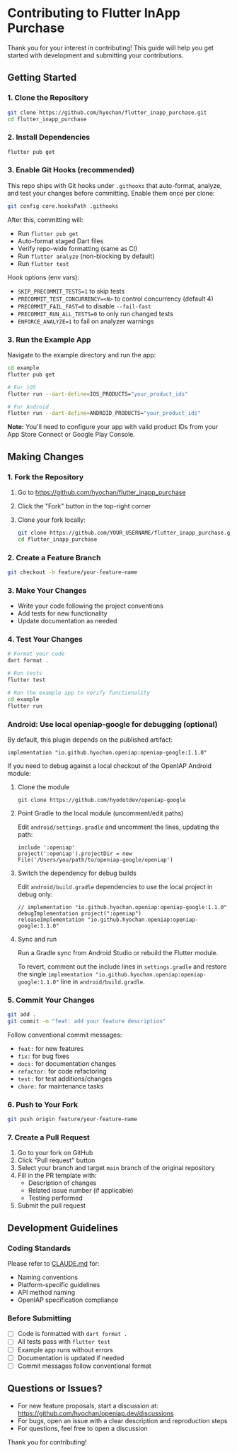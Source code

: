# Contributing to Flutter InApp Purchase

Thank you for your interest in contributing! This guide will help you get started with development and submitting your contributions.

## Getting Started

### 1. Clone the Repository

```bash
git clone https://github.com/hyochan/flutter_inapp_purchase.git
cd flutter_inapp_purchase
```

### 2. Install Dependencies

```bash
flutter pub get
```

### 3. Enable Git Hooks (recommended)

This repo ships with Git hooks under `.githooks` that auto-format, analyze, and test your changes before committing. Enable them once per clone:

```bash
git config core.hooksPath .githooks
```

After this, committing will:

- Run `flutter pub get`
- Auto-format staged Dart files
- Verify repo-wide formatting (same as CI)
- Run `flutter analyze` (non-blocking by default)
- Run `flutter test`

Hook options (env vars):

- `SKIP_PRECOMMIT_TESTS=1` to skip tests
- `PRECOMMIT_TEST_CONCURRENCY=<N>` to control concurrency (default 4)
- `PRECOMMIT_FAIL_FAST=0` to disable `--fail-fast`
- `PRECOMMIT_RUN_ALL_TESTS=0` to only run changed tests
- `ENFORCE_ANALYZE=1` to fail on analyzer warnings

### 3. Run the Example App

Navigate to the example directory and run the app:

```bash
cd example
flutter pub get

# For iOS
flutter run --dart-define=IOS_PRODUCTS="your_product_ids"

# For Android
flutter run --dart-define=ANDROID_PRODUCTS="your_product_ids"
```

**Note:** You'll need to configure your app with valid product IDs from your App Store Connect or Google Play Console.

## Making Changes

### 1. Fork the Repository

1. Go to <https://github.com/hyochan/flutter_inapp_purchase>
2. Click the "Fork" button in the top-right corner
3. Clone your fork locally:

   ```sh
   git clone https://github.com/YOUR_USERNAME/flutter_inapp_purchase.git
   cd flutter_inapp_purchase
   ```

### 2. Create a Feature Branch

```bash
git checkout -b feature/your-feature-name
```

### 3. Make Your Changes

- Write your code following the project conventions
- Add tests for new functionality
- Update documentation as needed

### 4. Test Your Changes

```bash
# Format your code
dart format .

# Run tests
flutter test

# Run the example app to verify functionality
cd example
flutter run
```

### Android: Use local openiap-google for debugging (optional)

By default, this plugin depends on the published artifact:

```
implementation "io.github.hyochan.openiap:openiap-google:1.1.0"
```

If you need to debug against a local checkout of the OpenIAP Android module:

1. Clone the module

   ```
   git clone https://github.com/hyodotdev/openiap-google
   ```

2. Point Gradle to the local module (uncomment/edit paths)

   Edit `android/settings.gradle` and uncomment the lines, updating the path:

   ```
   include ':openiap'
   project(':openiap').projectDir = new File('/Users/you/path/to/openiap-google/openiap')
   ```

3. Switch the dependency for debug builds

   Edit `android/build.gradle` dependencies to use the local project in debug only:

   ```
   // implementation "io.github.hyochan.openiap:openiap-google:1.1.0"
   debugImplementation project(":openiap")
   releaseImplementation "io.github.hyochan.openiap:openiap-google:1.1.0"
   ```

4. Sync and run

   Run a Gradle sync from Android Studio or rebuild the Flutter module.

   To revert, comment out the include lines in `settings.gradle` and restore the single
   `implementation "io.github.hyochan.openiap:openiap-google:1.1.0"` line in `android/build.gradle`.

### 5. Commit Your Changes

```bash
git add .
git commit -m "feat: add your feature description"
```

Follow conventional commit messages:

- `feat:` for new features
- `fix:` for bug fixes
- `docs:` for documentation changes
- `refactor:` for code refactoring
- `test:` for test additions/changes
- `chore:` for maintenance tasks

### 6. Push to Your Fork

```bash
git push origin feature/your-feature-name
```

### 7. Create a Pull Request

1. Go to your fork on GitHub
2. Click "Pull request" button
3. Select your branch and target `main` branch of the original repository
4. Fill in the PR template with:
   - Description of changes
   - Related issue number (if applicable)
   - Testing performed
5. Submit the pull request

## Development Guidelines

### Coding Standards

Please refer to [CLAUDE.md](./CLAUDE.md) for:

- Naming conventions
- Platform-specific guidelines
- API method naming
- OpenIAP specification compliance

### Before Submitting

- [ ] Code is formatted with `dart format .`
- [ ] All tests pass with `flutter test`
- [ ] Example app runs without errors
- [ ] Documentation is updated if needed
- [ ] Commit messages follow conventional format

## Questions or Issues?

- For new feature proposals, start a discussion at: <https://github.com/hyochan/openiap.dev/discussions>
- For bugs, open an issue with a clear description and reproduction steps
- For questions, feel free to open a discussion

Thank you for contributing!
